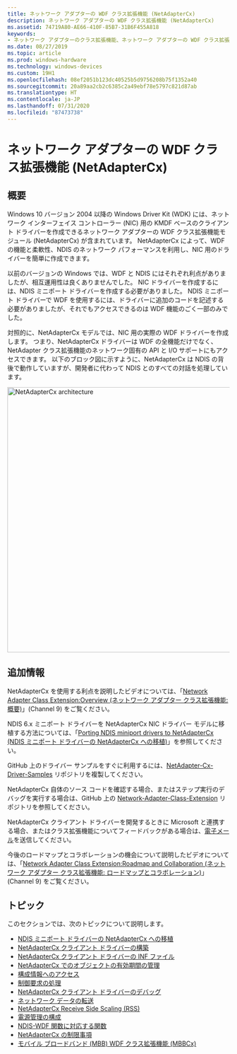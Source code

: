 ```yaml
---
title: ネットワーク アダプターの WDF クラス拡張機能 (NetAdapterCx)
description: ネットワーク アダプターの WDF クラス拡張機能 (NetAdapterCx)
ms.assetid: 74719A80-AE66-410F-85B7-31B6F455A818
keywords:
- ネットワーク アダプターのクラス拡張機能、ネットワーク アダプターの WDF クラス拡張機能、NetAdapterCx、NetCx
ms.date: 08/27/2019
ms.topic: article
ms.prod: windows-hardware
ms.technology: windows-devices
ms.custom: 19H1
ms.openlocfilehash: 08ef2051b123dc40525b5d9756208b75f1352a40
ms.sourcegitcommit: 20a89aa2cb2c6385c2a49ebf78e5797c821d87ab
ms.translationtype: HT
ms.contentlocale: ja-JP
ms.lasthandoff: 07/31/2020
ms.locfileid: "87473738"
---
```

# <a name="network-adapter-wdf-class-extension-netadaptercx"></a>ネットワーク アダプターの WDF クラス拡張機能 (NetAdapterCx)

## <a name="overview"></a>概要

Windows 10 バージョン 2004 以降の Windows Driver Kit (WDK) には、ネットワーク インターフェイス コントローラー (NIC) 用の KMDF ベースのクライアント ドライバーを作成できるネットワーク アダプターの WDF クラス拡張機能モジュール (NetAdapterCx) が含まれています。 NetAdapterCx によって、WDF の機能と柔軟性、NDIS のネットワーク パフォーマンスを利用し、NIC 用のドライバーを簡単に作成できます。

以前のバージョンの Windows では、WDF と NDIS にはそれぞれ利点がありましたが、相互運用性は良くありませんでした。 NIC ドライバーを作成するには、NDIS ミニポート ドライバーを作成する必要がありました。 NDIS ミニポート ドライバーで WDF を使用するには、ドライバーに追加のコードを記述する必要がありましたが、それでもアクセスできるのは WDF 機能のごく一部のみでした。

対照的に、NetAdapterCx モデルでは、NIC 用の実際の WDF ドライバーを作成します。 つまり、NetAdapterCx ドライバーは WDF の全機能だけでなく、NetAdapter クラス拡張機能のネットワーク固有の API と I/O サポートにもアクセスできます。 以下のブロック図に示すように、NetAdapterCx は NDIS の背後で動作していますが、開発者に代わって NDIS とのすべての対話を処理しています。

<img src="images/architecture.png" alt="NetAdapterCx architecture" title="NetAdapterCx のアーキテクチャ" width="600"/>

## <a name="additional-info"></a>追加情報

NetAdapterCx を使用する利点を説明したビデオについては、「[Network Adapter Class Extension:Overview (ネットワーク アダプター クラス拡張機能: 概要)](https://aka.ms/netadapter/video1)」(Channel 9) をご覧ください。

NDIS 6.x ミニポート ドライバーを NetAdapterCx NIC ドライバー モデルに移植する方法については、「[Porting NDIS miniport drivers to NetAdapterCx (NDIS ミニポート ドライバーの NetAdapterCx への移植)](porting-ndis-miniport-drivers-to-netadaptercx.md)」を参照してください。

GitHub 上のドライバー サンプルをすぐに利用するには、[NetAdapter-Cx-Driver-Samples](https://github.com/Microsoft/NetAdapter-Cx-Driver-Samples) リポジトリを複製してください。

NetAdapterCx 自体のソース コードを確認する場合、またはステップ実行のデバッグを実行する場合は、GitHub 上の [Network-Adapter-Class-Extension](https://github.com/Microsoft/Network-Adapter-Class-Extension) リポジトリを参照してください。

NetAdapterCx クライアント ドライバーを開発するときに Microsoft と連携する場合、またはクラス拡張機能についてフィードバックがある場合は、[電子メール](mailto:netadapter@microsoft.com)を送信してください。

今後のロードマップとコラボレーションの機会について説明したビデオについては、「[Network Adapter Class Extension:Roadmap and Collaboration (ネットワーク アダプター クラス拡張機能: ロードマップとコラボレーション)](https://aka.ms/netadapter/video4)」(Channel 9) をご覧ください。

## <a name="topics"></a>トピック

このセクションでは、次のトピックについて説明します。

* [NDIS ミニポート ドライバーの NetAdapterCx への移植](porting-ndis-miniport-drivers-to-netadaptercx.md)
* [NetAdapterCx クライアント ドライバーの構築](building-a-netadaptercx-client-driver.md)
* [NetAdapterCx クライアント ドライバーの INF ファイル](inf-files-for-netadaptercx-client-drivers.md)
* [NetAdapterCx でのオブジェクトの有効期間の管理](summary-of-netadaptercx-objects.md)
* [構成情報へのアクセス](accessing-configuration-information.md)
* [制御要求の処理](handling-control-requests.md)
* [NetAdapterCx クライアント ドライバーのデバッグ](debugging-a-netadaptercx-client-driver.md)
* [ネットワーク データの転送](transferring-network-data.md)
* [NetAdapterCx Receive Side Scaling (RSS)](netadaptercx-receive-side-scaling-rss-.md)
* [電源管理の構成](configuring-power-management.md)
* [NDIS-WDF 関数に対応する関数](ndis-wdf-function-equivalents.md)
* [NetAdapterCx の制限事項](netadaptercx-limitations.md)
* [モバイル ブロードバンド (MBB) WDF クラス拡張機能 (MBBCx)](mobile-broadband-mbb-wdf-class-extension-mbbcx.md)
